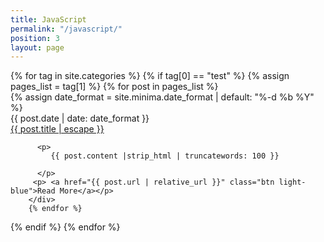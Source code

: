 ```yaml
---
title: JavaScript
permalink: "/javascript/"
position: 3
layout: page
---
```


<div class="collection">
        {% for tag in site.categories %}
{% if tag[0] == "test" %}
		 {% assign pages_list = tag[1] %}
 {% for post in pages_list %}
        <div class="col s6 m4  collection-item hoverable">
          {% assign date_format = site.minima.date_format | default: "%-d %b %Y" %}
          <div class="">{{ post.date | date: date_format }}</div>
          <span class="title"><a class="post-link" href="{{ post.url | relative_url }}">{{ post.title | escape }}</a></span>
         
          <p>
             {{ post.content |strip_html | truncatewords: 100 }}
             
          </p>
         <p> <a href="{{ post.url | relative_url }}" class="btn light-blue">Read More</a></p>
        </div>
        {% endfor %}
{% endif %}
        {% endfor %}
        </div>  
